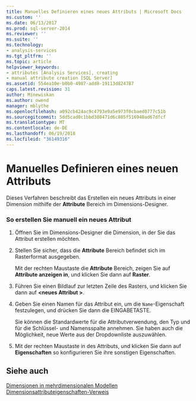```yaml
---
title: Manuelles Definieren eines neues Attributs | Microsoft Docs
ms.custom: ''
ms.date: 06/13/2017
ms.prod: sql-server-2014
ms.reviewer: ''
ms.suite: ''
ms.technology:
- analysis-services
ms.tgt_pltfrm: ''
ms.topic: article
helpviewer_keywords:
- attributes [Analysis Services], creating
- manual attribute creation [SQL Server]
ms.assetid: 554ea10e-b0b0-4987-add8-19113d824787
caps.latest.revision: 31
author: Minewiskan
ms.author: owend
manager: mblythe
ms.openlocfilehash: a092cb424ac9c4793e9a5e973f0cbaed0777c51b
ms.sourcegitcommit: 5dd5cad0c1bbd308471d6c885f516948ad67dfcf
ms.translationtype: MT
ms.contentlocale: de-DE
ms.lasthandoff: 06/19/2018
ms.locfileid: "36149316"
---
```

# <a name="define-a-new-attribute-manually"></a>Manuelles Definieren eines neuen Attributs
  Dieses Verfahren beschreibt das Erstellen ein neues Attributs in einer Dimension mithilfe der **Attribute** Bereich im Dimensions-Designer.  
  
### <a name="to-create-a-new-attribute-manually"></a>So erstellen Sie manuell ein neues Attribut  
  
1.  Öffnen Sie im Dimensions-Designer die Dimension, in der Sie das Attribut erstellen möchten.  
  
2.  Stellen Sie sicher, dass die **Attribute** Bereich befindet sich im Rasterformat ausgegeben.  
  
     Mit der rechten Maustaste die **Attribute** Bereich, zeigen Sie auf **Attribute anzeigen in**, und klicken Sie dann auf **Raster**.  
  
3.  Führen Sie einen Bildlauf zur letzten Zeile des Rasters, und klicken Sie dann auf  **\<neues Attribut >**.  
  
4.  Geben Sie einen Namen für das Attribut ein, um die `Name`-Eigenschaft festzulegen, und drücken Sie dann die EINGABETASTE.  
  
     Sie können die Standardwerte für die Attributverwendung, den Typ und für die Schlüssel- und Namensspalte annehmen. Sie haben auch die Möglichkeit, neue Werte aus der Dropdownliste auszuwählen.  
  
5.  Mit der rechten Maustaste in des Attributs, und klicken Sie dann auf **Eigenschaften** so konfigurieren Sie ihre sonstigen Eigenschaften.  
  
## <a name="see-also"></a>Siehe auch  
 [Dimensionen in mehrdimensionalen Modellen](multidimensional-models/dimensions-in-multidimensional-models.md)   
 [Dimensionsattributeigenschaften-Verweis](multidimensional-models/dimension-attribute-properties-reference.md)  
  
  